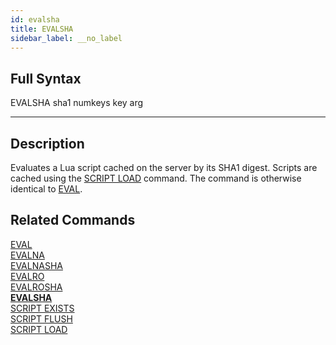 ```yaml
---
id: evalsha
title: EVALSHA
sidebar_label: __no_label
---
```


## Full Syntax

EVALSHA sha1 numkeys key arg

---

## Description

Evaluates a Lua script cached on the server by its SHA1 digest.  Scripts are cached using the [SCRIPT LOAD](/commands/script-load) command.  The command is otherwise identical to [EVAL](/commands/eval).

## Related Commands

[EVAL](eval.html)<br>
[EVALNA](evalna.html)<br>
[EVALNASHA](evalnasha.html)<br>
[EVALRO](evalro.html)<br>
[EVALROSHA](evalrosha.html)<br>
**[EVALSHA](evalsha.html)**<br>
[SCRIPT EXISTS](script-exists.html)<br>
[SCRIPT FLUSH](script-flush.html)<br>
[SCRIPT LOAD](script-load.html)<br>